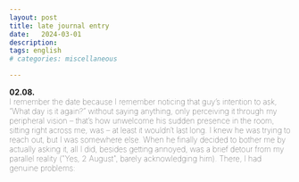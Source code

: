 ```yaml
---
layout: post
title: late journal entry
date:   2024-03-01
description:
tags: english
# categories: miscellaneous

---
```


<span style="font-size:14px;font-weight:lighter">
<strong>02.08.</strong>
<br>I remember the date because I remember noticing that guy’s intention to ask, “What day is it again?” without saying anything, only perceiving it through my peripheral vision – that’s how unwelcome his sudden presence in the room, sitting right across me, was – at least it wouldn’t last long. I knew he was trying to reach out, but I was somewhere else. When he finally decided to bother me by actually asking it, all I did, besides getting annoyed, was a brief detour from my parallel reality ("Yes, 2 August", barely acknowledging him). There, I had genuine problems:
</span>


<!-- When he finally decided to disturb me by actually asking it, besides getting annoyed, all I did was nothing more than a brief detour from my parallel reality ("Yes, 2 August", barely acknowledging him). There, I had genuine problems: -->